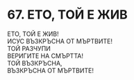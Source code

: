 # 67. ЕТО, ТОЙ Е ЖИВ  
  
ЕТО, ТОЙ Е ЖИВ!  
ИСУС ВЪЗКРЪСНА ОТ МЪРТВИТЕ!  
ТОЙ РАЗЧУПИ  
ВЕРИГИТЕ НА СМЪРТТА!  
ТОЙ ВЪЗКРЪСНА,  
ВЪЗКРЪСНА ОТ МЪРТВИТЕ!  
  

<DownloadsButton pdf="/pdf/67-eto-toy-e-zhiv.pdf" />

